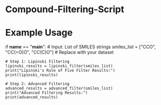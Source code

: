 # Compound-Filtering-Script

# Example Usage
if __name__ == "__main__":
    # Input: List of SMILES strings
    smiles_list = ["CCO", "CC(=O)O", "CC(C)O"]  # Replace with your dataset

    # Step 1: Lipinski Filtering
    lipinski_results = lipinski_filter(smiles_list)
    print("Lipinski's Rule of Five Filter Results:")
    print(lipinski_results)

    # Step 2: Advanced Filtering
    advanced_results = advanced_filter(smiles_list)
    print("Advanced Filtering Results:")
    print(advanced_results)
